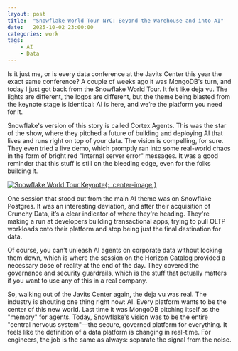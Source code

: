 ```yaml
---
layout: post
title:  "Snowflake World Tour NYC: Beyond the Warehouse and into AI"
date:   2025-10-02 23:00:00
categories: work
tags:
    - AI
    - Data
---
```


Is it just me, or is every data conference at the Javits Center this year the exact same conference? A couple of weeks ago it was MongoDB's turn, and today I just got back from the Snowflake World Tour. It felt like deja vu. The lights are different, the logos are different, but the theme being blasted from the keynote stage is identical: AI is here, and we’re the platform you need for it.

Snowflake's version of this story is called Cortex Agents. This was the star of the show, where they pitched a future of building and deploying AI that lives and runs right on top of your data. The vision is compelling, for sure. They even tried a live demo, which promptly ran into some real-world chaos in the form of bright red "Internal server error" messages. It was a good reminder that this stuff is still on the bleeding edge, even for the folks building it.

[![Snowflake World Tour Keynote]({{site.url}}/assets/snowflake_world_tour_nyc.jpeg){: .center-image }]({{site.url}}/assets/snowflake_world_tour_nyc.jpeg)

One session that stood out from the main AI theme was on Snowflake Postgres. It was an interesting deviation, and after their acquisition of Crunchy Data, it’s a clear indicator of where they're heading. They're making a run at developers building transactional apps, trying to pull OLTP workloads onto their platform and stop being just the final destination for data.

Of course, you can't unleash AI agents on corporate data without locking them down, which is where the session on the Horizon Catalog provided a necessary dose of reality at the end of the day. They covered the governance and security guardrails, which is the stuff that actually matters if you want to use any of this in a real company.

So, walking out of the Javits Center again, the deja vu was real. The industry is shouting one thing right now: AI. Every platform wants to be the center of this new world. Last time it was MongoDB pitching itself as the "memory" for agents. Today, Snowflake's vision was to be the entire "central nervous system"—the secure, governed platform for everything. It feels like the definition of a data platform is changing in real-time. For engineers, the job is the same as always: separate the signal from the noise.